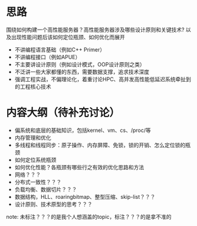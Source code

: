 # 思路
围绕如何构建一个高性能服务器？高性能服务器涉及哪些设计原则和关键技术? 以及出现性能问题后该如何定位瓶颈、如何优化而展开

- 不讲编程语言基础（例如C++ Primer）
- 不讲编程接口（例如APUE）
- 不主要讲设计原则（例如设计模式，OOP设计原则之类）
- 不泛讲一些大家都懂的东西，需要数据支撑，追求技术深度
- 强调工程实战，不偏理论化，着重讨论HPC、高并发高性能低延迟系统牵扯到的工程核心技术

# 内容大纲（待补充讨论）
- 偏系统和底层的基础知识，包括kernel、vm、cs、/proc/等
- 内存管理和优化
- 多线程和线程同步：原子操作、内存屏障、免锁，锁的开销、怎么定位锁的瓶颈
- 如何定位系统瓶颈
- 如何优化性能？各瓶颈有哪些行之有效的优化思路和方法
- 网络？？？
- 分布式一致性？？？
- 负载均衡、数据切片？？？
- 数据结构，HLL、roaringbitmap、整型压缩、skip-list？？？
- 设计原则、技术原型的思考？？？

note: 未标注？？？的是我个人想涵盖的topic，标注？？？的是拿不准的 
